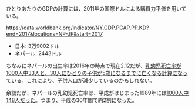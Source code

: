 ひとりあたりのGDPの計算には、2011年の国際ドルによる購買力平価を用いている。

https://data.worldbank.org/indicator/NY.GDP.PCAP.PP.KD?end=2017&locations=NP-JP&start=2017

- 日本: 3万9002ドル
- ネパール: 2443ドル

ちなみにネパールの出生率は2016年の時点で現在2.12だが、[乳幼児死亡率が1000人中33人と、30人にひとりの子供が5歳になるまでに亡くなる計算になっている](https://data.worldbank.org/indicator/SH.DYN.MORT?locations=NP)。これにより、子供人口が減少しているのかもしれない。

余談だが、ネパールの乳幼児死亡率は、平成がはじまった1989年には[1000人中148人だった](https://data.worldbank.org/indicator/SH.DYN.MORT?end=2017&locations=MM-NP&start=1989)。つまり、平成の30年間で約2割になった。
